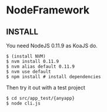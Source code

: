 NodeFramework
=============

## INSTALL

You need NodeJS 0.11.9 as KoaJS do.

    $ (install NVM)
    $ nvm install 0.11.9
    $ nvm alias default 0.11.9
    $ nvm use default
    $ npm install # install dependencies

Then try it out with a test project

    $ cd src/app_test/{anyapp}
    $ node cli.js



